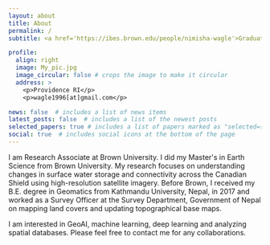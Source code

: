 ```yaml
---
layout: about
title: About
permalink: /
subtitle: <a href='https://ibes.brown.edu/people/nimisha-wagle'>Graduate Student, Brown University</a>. Providence, RI.

profile:
  align: right
  image: My_pic.jpg
  image_circular: false # crops the image to make it circular
  address: >
    <p>Providence RI</p>
    <p>wagle1996[at]gmail.com</p>

news: false  # includes a list of news items
latest_posts: false  # includes a list of the newest posts
selected_papers: true # includes a list of papers marked as "selected={true}"
social: true  # includes social icons at the bottom of the page
---
```


I am Research Associate at Brown University. I did my Master's in Earth Science from Brown University. My research focuses on understanding changes in surface water storage and connectivity across the Canadian Shield using high-resolution satellite imagery. Before Brown, I received my B.E. degree in Geomatics from Kathmandu University, Nepal, in 2017 and worked as a Survey Officer at the Survey Department, Government of Nepal on mapping land covers and updating topographical base maps.

I am interested in GeoAI, machine learning, deep learning and analyzing spatial databases. Please feel free to contact me for any collaborations. 



